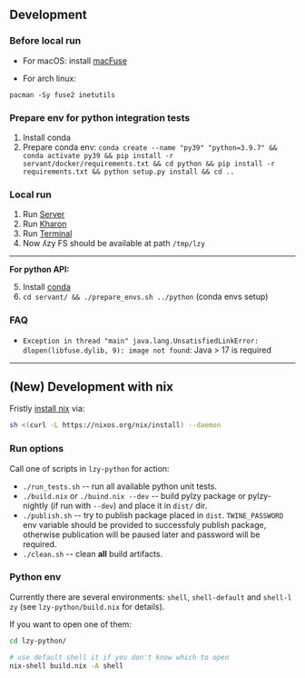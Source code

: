 ## Development

### Before local run

-   For macOS: install [macFuse](https://osxfuse.github.io)

-   For arch linux:

<!-- -->

    pacman -Sy fuse2 inetutils

### Prepare env for python integration tests

1.  Install conda
2.  Prepare conda env:
    `conda create --name "py39" "python=3.9.7" && conda activate py39 && pip install -r servant/docker/requirements.txt && cd python && pip install -r requirements.txt && python setup.py install && cd ..`

### Local run

1.  Run [Server](server/readme.md)
2.  Run [Kharon](kharon/readme.md)
3.  Run [Terminal](servant/readme.md)
4.  Now ʎzy FS should be available at path `/tmp/lzy`

------------------------------------------------------------------------
**For python API:**

5.  Install
    [conda](https://docs.conda.io/projects/conda/en/latest/user-guide/install/index.html)
6.  `cd servant/ && ./prepare_envs.sh ../python` (conda envs
    setup)

### FAQ

-   `Exception in thread "main" java.lang.UnsatisfiedLinkError: dlopen(libfuse.dylib, 9): image not found`:
    Java > 17 is required

------------------------------------------------------------------------

## (New) Development with nix

Fristly [install nix](https://nixos.org/download.html) via:

``` sh
sh <(curl -L https://nixos.org/nix/install) --daemon
```

### Run options

Call one of scripts in `lzy-python` for action:

-   `./run_tests.sh` -- run all available python unit tests.
-   `./build.nix` or `./buind.nix --dev` -- build pylzy package or
    pylzy-nightly (if run with `--dev`) and place it in `dist/` dir.
-   `./publish.sh` -- try to publish package placed in `dist`.
    `TWINE_PASSWORD` env variable should be provided to successfuly
    publish package, otherwise publication will be paused later and
    password will be required.
-   `./clean.sh` -- clean **all** build artifacts.

### Python env

Currently there are several environments: `shell`, `shell-default` and
`shell-l zy` (see `lzy-python/build.nix` for details).

If you want to open one of them:

``` sh
cd lzy-python/

# use default shell it if you don't know which to open
nix-shell build.nix -A shell 
```
